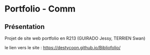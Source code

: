 # Portfolio - Comm

## Présentation 

Projet de site web portfolio en R213 (GUIRADO Jessy, TERRIEN Swan)

le lien vers le site : https://destycoon.github.io/Bibliofolio/
